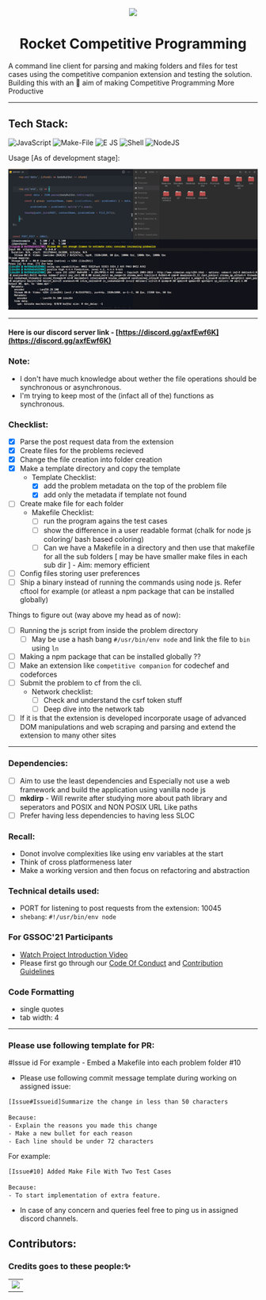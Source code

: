 ﻿<p align="center"><img src="https://media0.giphy.com/media/f6hnhHkks8bk4jwjh3/giphy.gif" align="center" width="200"></p>
<h1 align="center">Rocket Competitive Programming</h1>

A command line client for parsing and making folders and files for test cases using the competitive companion extension and testing the solution. Building this with an 🎯 aim of making Competitive Programming More Productive

---

## Tech Stack:

<img alt="JavaScript" src="https://img.shields.io/badge/javascript%20-%23323330.svg?&style=for-the-badge&logo=javascript&logoColor=%23F7DF1E"/> <img alt="Make-File" src="https://img.shields.io/badge/makefile%20-%23107C10.svg?&style=for-the-badge&logo=makefile&logoColor=white"/> <img alt="E JS" src="https://img.shields.io/badge/E%20js%20-%23000000.svg?&style=for-the-badge&logo=E.js&logoColor=white"/> <img alt="Shell" src="https://img.shields.io/badge/shell%20-%23121011.svg?&style=for-the-badge&logo=gnu-bash&logoColor=white"/> <img alt="NodeJS" src="https://img.shields.io/badge/vanilla node.js%20-%2343853D.svg?&style=for-the-badge&logo=node.js&logoColor=white"/>

Usage [As of development stage]:

<img src="./docs_assets/project videos/demo.gif">

---

#### Here is our discord server link - [https://discord.gg/axfEwf6K](https://discord.gg/axfEwf6K)

### Note:

-   I don't have much knowledge about wether the file operations should be synchronous or asynchronous.
-   I'm trying to keep most of the (infact all of the) functions as synchronous.

### Checklist:

-   [x] Parse the post request data from the extension
-   [x] Create files for the problems recieved
-   [x] Change the file creation into folder creation
-   [x] Make a template directory and copy the template
    -   Template Checklist:
        -   [x] add the problem metadata on the top of the problem file
        -   [x] add only the metadata if template not found
-   [ ] Create make file for each folder
    -   Makefile Checklist:
        -   [ ] run the program agains the test cases
        -   [ ] show the difference in a user readable format (chalk for node js coloring/ bash based coloring)
        -   [ ] Can we have a Makefile in a directory and then use that makefile for all the sub folders [ may be have smaller make files in each sub dir ] - Aim: memory efficient
-   [ ] Config files storing user preferences
-   [ ] Ship a binary instead of running the commands using node js. Refer cftool for example (or atleast a npm package that can be installed globally)

Things to figure out (way above my head as of now):

-   [ ] Running the js script from inside the problem directory
    -   [ ] May be use a hash bang `#/usr/bin/env node` and link the file to `bin` using `ln`
-   [ ] Making a npm package that can be installed globally ??
-   [ ] Make an extension like `competitive companion` for codechef and codeforces
-   [ ] Submit the problem to cf from the cli.
    -   Network checklist:
        -   [ ] Check and understand the csrf token stuff
        -   [ ] Deep dive into the network tab
-   [ ] If it is that the extension is developed incorporate usage of advanced DOM manipulations and web scraping and parsing and extend the extension to many other sites

---

### Dependencies:

-   [ ] Aim to use the least dependencies and Especially not use a web framework and build the application using vanilla node js
-   [ ] **mkdirp** - Will rewrite after studying more about path library and seperators and POSIX and NON POSIX URL Like paths
-   [ ] Prefer having less dependencies to having less SLOC

### Recall:

-   Donot involve complexities like using env variables at the start
-   Think of cross platformeness later
-   Make a working version and then focus on refactoring and abstraction

### Technical details used:

-   PORT for listening to post requests from the extension: 10045
-   `shebang`: `#!/usr/bin/env node`

### For GSSOC'21 Participants

-   [Watch Project Introduction Video](https://youtu.be/3hCQKaUxKRQ)
-   Please first go through our [Code Of Conduct](https://github.com/kaushik-rishi/rocketcp/blob/develop/CODE_OF_CONDUCT.md) and [Contribution Guidelines](https://github.com/kaushik-rishi/rocketcp/blob/develop/CONTRIBUTING.md)

### Code Formatting

-   single quotes
-   tab width: 4

---

### Please use following template for PR:

<Issue title> #Issue id
For example - Embed a Makefile into each problem folder #10

-   Please use following commit message template during working on assigned issue:

```
[Issue#Issueid]Summarize the change in less than 50 characters

Because:
- Explain the reasons you made this change
- Make a new bullet for each reason
- Each line should be under 72 characters
```

For example:

```
[Issue#10] Added Make File With Two Test Cases

Because:
- To start implementation of extra feature.
```

-   In case of any concern and queries feel free to ping us in assigned discord channels.

## Contributors:

### Credits goes to these people:✨

<table>
	<tr>
		<td>
   <a href="https://github.com/kaushik-rishi/rocketcp/graphs/contributors">
  <img src="https://contrib.rocks/image?repo=kaushik-rishi/rocketcp" />
</a>
		</td>
	</tr>
</table>
